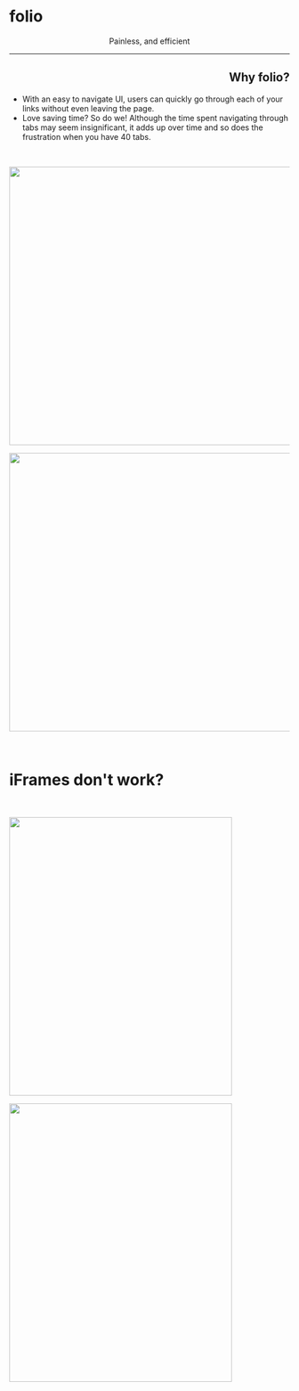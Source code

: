 # folio
<p style="text-align: center;"><strong><span style="font-weight: 400;">Painless, and efficient</span></strong></p>
<hr />
<h2 style="text-align: right;"><strong>Why folio?</strong></h2>
<ul>
<li style="font-weight: 400; text-align: left;"><span style="font-weight: 400;">With an easy to navigate UI, users can quickly go through each of your links without even leaving the page.</span></li>
<li style="font-weight: 400; text-align: left;"><span style="font-weight: 400;">Love saving time? So do we! Although the time spent navigating through tabs may seem insignificant, it adds up over time and so does the frustration when you have 40 tabs.</span></li>
</ul>
<p>&nbsp;</p>
<p><span style="font-weight: 400;"><img src="https://i.imgur.com/YHh9Rq8.png" width="900" height="500 alt=" /></span></p>
<p><span style="font-weight: 400;"><img src="https://i.imgur.com/34kAZt1.gif" width="900" height="500 alt=" /></span></p>
<br>
<h1><strong>iFrames don't work?</strong></h1>
<br>
<p><img src="https://i.imgur.com/Lctt3qr.gif" width="400" height="500 alt="></p>


<p><img src="https://giant.gfycat.com/SmugDefenselessAsp.webm" width="400" height="500 alt="></p>

